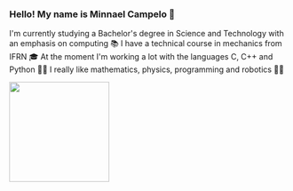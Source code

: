 ### Hello! My name is Minnael Campelo 👋

I'm currently studying a Bachelor's degree in Science and Technology with an emphasis on computing 📚
I have a technical course in mechanics from IFRN 🎓
At the moment I'm working a lot with the languages ​​C, C++ and Python 👨‍💻
I really like mathematics, physics, programming and robotics 🔢🤖

<div>
<a href="https://github.com/Minnael">
<img loading="lazy" height="180em" src="https://github-readme-stats.vercel.app/api/top-langs/?username=Minnael&layout=compact&langs_count=7&theme=dracula"/>
<!--<img loading="lazy" height="180em" src="https://github-readme-stats.vercel.app/api?username=Minnael&show_icons=true&theme=dracula&include_all_commits=true&count_private=true"/>-->
</div>

<!--
![Snake animation](https://github.com/Minnael/Minnael/blob/output/github-contribution-grid-snake.svg)
-->
